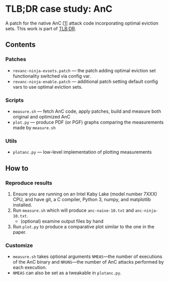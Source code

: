 # TLB;DR case study: AnC

A patch for the native AnC [[1](https://vusec.net/projects/anc)] attack code incorporating optimal eviction sets.
This work is part of [TLB;DR](https://vusec.net/projects/tlbdr).

## Contents
### Patches
- `revanc-ninja-evsets.patch` — the patch adding optimal eviction set functionality switched via config var.
- `revanc-ninja-enable.patch` — additional patch setting default config vars to use optimal eviction sets.
### Scripts
- `measure.sh` — fetch AnC code, apply patches, build and measure both original and optimized AnC
- `plot.py` — produce PDF (or PGF) graphs comparing the measurements made by `measure.sh`
### Utils
- `plotanc.py` — low-level implementation of plotting measurements

## How to
### Reproduce results
1. Ensure you are running on an Intel Kaby Lake (model number 7XXX) CPU, and have git, a C compiler, Python 3, numpy, and matplotlib installed.
1. Run `measure.sh` which will produce `anc-naive-10.txt` and `anc-ninja-10.txt`.
	- (optional) examine output files by hand
1. Run `plot.py` to produce a comparative plot similar to the one in the paper.

### Customize
- `measure.sh` takes optional arguments `NMEAS`—the number of executions of the AnC binary and `NRUNS`—the number of AnC attacks performed by each execution.
- `NMEAS` can also be set as a tweakable in `plotanc.py`.

